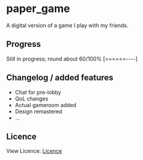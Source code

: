 # paper_game

A digital version of a game I play with my friends.

## Progress

Still in progress; round about 60/100%
[======----]

## Changelog / added features
- Chat for pre-lobby
- QoL changes
- Actual gameroom added
- Design remastered
- ...

## Licence

View Licence: 
[Licence](https://github.com/Schleimfresse/paper_game/blob/main/LICENSE)
